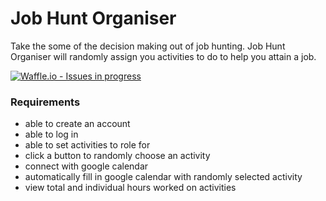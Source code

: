 # Job Hunt Organiser
Take the some of the decision making out of job hunting. Job Hunt Organiser
will randomly assign you activities to do to help you attain a job.

[![Waffle.io - Issues in progress](https://badge.waffle.io/LazySamir/job-hunt-organiser.png?label=in%20progress&title=In%20Progress)](http://waffle.io/LazySamir/job-hunt-organiser)

### Requirements
- able to create an account
- able to log in
- able to set activities to role for
- click a button to randomly choose an activity
- connect with google calendar
- automatically fill in google calendar with randomly selected activity
- view total and individual hours worked on activities
